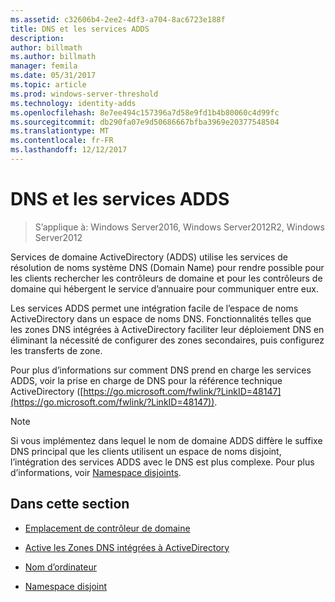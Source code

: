 ```yaml
---
ms.assetid: c32606b4-2ee2-4df3-a704-8ac6723e188f
title: DNS et les services ADDS
description: 
author: billmath
ms.author: billmath
manager: femila
ms.date: 05/31/2017
ms.topic: article
ms.prod: windows-server-threshold
ms.technology: identity-adds
ms.openlocfilehash: 8e7ee494c157396a7d58e9fd1b4b80060c4d99fc
ms.sourcegitcommit: db290fa07e9d50686667bfba3969e20377548504
ms.translationtype: MT
ms.contentlocale: fr-FR
ms.lasthandoff: 12/12/2017
---
```

# <a name="dns-and-ad-ds"></a>DNS et les services ADDS

>S’applique à: Windows Server2016, Windows Server2012R2, Windows Server2012

Services de domaine ActiveDirectory (ADDS) utilise les services de résolution de noms système DNS (Domain Name) pour rendre possible pour les clients rechercher les contrôleurs de domaine et pour les contrôleurs de domaine qui hébergent le service d’annuaire pour communiquer entre eux.  
  
Les services ADDS permet une intégration facile de l’espace de noms ActiveDirectory dans un espace de noms DNS. Fonctionnalités telles que les zones DNS intégrées à ActiveDirectory faciliter leur déploiement DNS en éliminant la nécessité de configurer des zones secondaires, puis configurez les transferts de zone.  
  
Pour plus d’informations sur comment DNS prend en charge les services ADDS, voir la prise en charge de DNS pour la référence technique ActiveDirectory ([https://go.microsoft.com/fwlink/?LinkID=48147](https://go.microsoft.com/fwlink/?LinkID=48147)).  
  
> [!NOTE]  
> Si vous implémentez dans lequel le nom de domaine ADDS diffère le suffixe DNS principal que les clients utilisent un espace de noms disjoint, l’intégration des services ADDS avec le DNS est plus complexe. Pour plus d’informations, voir [Namespace disjoints](../../ad-ds/plan/../../ad-ds/plan/Disjoint-Namespace.md).  
  
## <a name="in-this-section"></a>Dans cette section  
  
-   [Emplacement de contrôleur de domaine](../../ad-ds/plan/Domain-Controller-Location.md)  
  
-   [Active les Zones DNS intégrées à ActiveDirectory](../../ad-ds/plan/Active-Directory-Integrated-DNS-Zones.md)  
  
-   [Nom d’ordinateur](../../ad-ds/plan/Computer-Naming.md)  
  
-   [Namespace disjoint](../../ad-ds/plan/../../ad-ds/plan/Disjoint-Namespace.md)  
  


